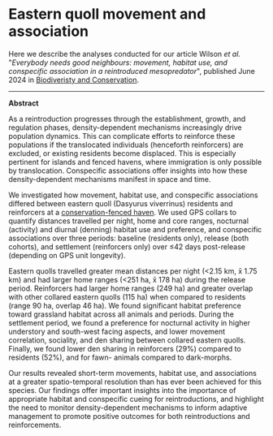# **Eastern quoll movement and association**

Here we describe the analyses conducted for our article Wilson *et al.* "*Everybody needs good neighbours: movement, habitat use, and conspecific association in a reintroduced mesopredator*", published June 2024 in [Biodiveristy and Conservation](https://link.springer.com/article/10.1007/s10531-024-02884-z#Sec2).

---

**Abstract**

As a reintroduction progresses through the establishment, growth, and regulation phases, density-dependent mechanisms increasingly drive population dynamics. This can complicate efforts to reinforce these populations if the translocated individuals (henceforth reinforcers) are excluded, or existing residents become displaced. This is especially pertinent for islands and fenced havens, where immigration is only possible by translocation. Conspecific associations offer insights into how these density-dependent mechanisms manifest in space and time.

We investigated how movement, habitat use, and conspecific associations differed between eastern quoll (Dasyurus viverrinus) residents and reinforcers at a [conservation-fenced haven](https://www.coexistenceconservationlab.org/mulligans-flat-goorooyarroo-woodland-experiment). We used GPS collars to quantify distances travelled per night, home and core ranges, nocturnal (activity) and diurnal (denning) habitat use and preference, and conspecific associations over three periods: baseline (residents only), release (both cohorts), and settlement (reinforcers only) over ≤42 days post-release (depending on GPS unit longevity). 

Eastern quolls travelled greater mean distances per night (<2.15 km, x̄ 1.75 km) and had larger home ranges (<251 ha, x̄ 178 ha) during the release period. Reinforcers had larger home ranges (249 ha) and greater overlap with other collared eastern quolls (115 ha) when compared to residents (range 90 ha, overlap 46 ha). We found significant habitat preference toward grassland habitat across all animals and periods. During the settlement period, we found a preference for nocturnal activity in higher understory and south-west facing aspects, and lower movement correlation, sociality, and den sharing between collared eastern quolls. Finally, we found lower den sharing in reinforcers (29%) compared to residents (52%), and for fawn- animals compared to dark-morphs.

Our results revealed short-term movements, habitat use, and associations at a greater spatio-temporal resolution than has ever been achieved for this species. Our findings offer important insights into the importance of appropriate habitat and conspecific cueing for reintroductions, and highlight the need to monitor density-dependent mechanisms to inform adaptive management to promote positive outcomes for both reintroductions and reinforcements.
